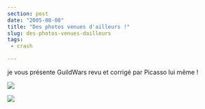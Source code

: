 ```yaml
---
section: post
date: "2005-08-08"
title: "Des photos venues d'ailleurs !"
slug: des-photos-venues-dailleurs
tags:
 - crash

---
```


je vous présente GuildWars revu et corrigé par Picasso lui même ! 

![](/images/screens/gw.JPG)

![](/images/screens/cs_bug.JPG)
